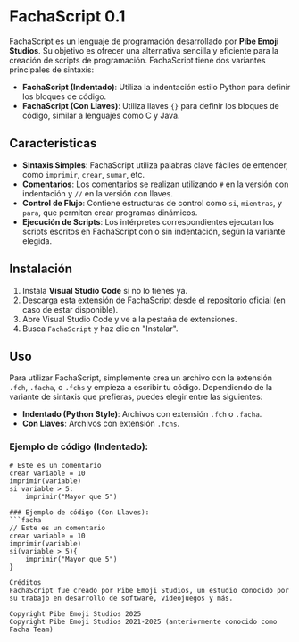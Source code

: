 # FachaScript 0.1

FachaScript es un lenguaje de programación desarrollado por **Pibe Emoji Studios**. Su objetivo es ofrecer una alternativa sencilla y eficiente para la creación de scripts de programación. FachaScript tiene dos variantes principales de sintaxis:

- **FachaScript (Indentado)**: Utiliza la indentación estilo Python para definir los bloques de código.
- **FachaScript (Con Llaves)**: Utiliza llaves `{}` para definir los bloques de código, similar a lenguajes como C y Java.

## Características

- **Sintaxis Simples**: FachaScript utiliza palabras clave fáciles de entender, como `imprimir`, `crear`, `sumar`, etc.
- **Comentarios**: Los comentarios se realizan utilizando `#` en la versión con indentación y `//` en la versión con llaves.
- **Control de Flujo**: Contiene estructuras de control como `si`, `mientras`, y `para`, que permiten crear programas dinámicos.
- **Ejecución de Scripts**: Los intérpretes correspondientes ejecutan los scripts escritos en FachaScript con o sin indentación, según la variante elegida.

## Instalación

1. Instala **Visual Studio Code** si no lo tienes ya.
2. Descarga esta extensión de FachaScript desde [el repositorio oficial](#) (en caso de estar disponible).
3. Abre Visual Studio Code y ve a la pestaña de extensiones.
4. Busca `FachaScript` y haz clic en "Instalar".

## Uso

Para utilizar FachaScript, simplemente crea un archivo con la extensión `.fch`, `.facha`, o `.fchs` y empieza a escribir tu código. Dependiendo de la variante de sintaxis que prefieras, puedes elegir entre las siguientes:

- **Indentado (Python Style)**: Archivos con extensión `.fch` o `.facha`.
- **Con Llaves**: Archivos con extensión `.fchs`.

### Ejemplo de código (Indentado):
```facha
# Este es un comentario
crear variable = 10
imprimir(variable)
si variable > 5:
    imprimir("Mayor que 5")

### Ejemplo de código (Con Llaves):
```facha
// Este es un comentario
crear variable = 10
imprimir(variable)
si(variable > 5){
    imprimir("Mayor que 5")
}

Créditos
FachaScript fue creado por Pibe Emoji Studios, un estudio conocido por su trabajo en desarrollo de software, videojuegos y más.

Copyright Pibe Emoji Studios 2025
Copyright Pibe Emoji Studios 2021-2025 (anteriormente conocido como Facha Team)
